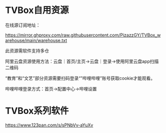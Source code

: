 # TVBox自用资源

在线源订阅地址：

https://mirror.ghproxy.com/raw.githubusercontent.com/PizazzGY/TVBox_warehouse/main/warehouse.txt

此资源需软件支持多仓

阿里云盘资源使用方法：云盘｜首页/主页→云盘｜登录→使用阿里云盘app扫描二维码

“教育”和“文艺”部分资源需要扫码登录“”哔哩哔哩”账号获取cookie才能观看。

哔哩哔哩登录方式：首页→配置中心→哔哩设置

# TVBox系列软件

https://www.123pan.com/s/sPNbVv-aYuXv
